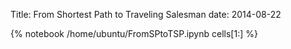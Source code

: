 Title: From Shortest Path to Traveling Salesman
date: 2014-08-22

{% notebook /home/ubuntu/FromSPtoTSP.ipynb cells[1:] %}